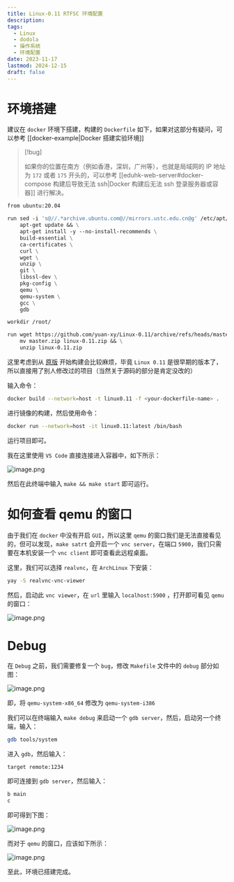 ```yaml
---
title: Linux-0.11 RTFSC 环境配置
description: 
tags:
  - Linux
  - dodola
  - 操作系统
  - 环境配置
date: 2023-11-17
lastmod: 2024-12-15
draft: false
---
```


# 环境搭建

建议在 `docker` 环境下搭建，构建的 `Dockerfile` 如下，如果对这部分有疑问，可以参考 [[docker-example|Docker 搭建实验环境]]

> [!bug]
>
> 如果你的位置在南方（例如香港，深圳，广州等），也就是局域网的 IP 地址为 `172` 或者 `175` 开头的，可以参考 [[eduhk-web-server#docker-compose 构建后导致无法 ssh|Docker 构建后无法 ssh 登录服务器或容器]] 进行解决。

```dockerfile
from ubuntu:20.04

run sed -i 's@//.*archive.ubuntu.com@//mirrors.ustc.edu.cn@g' /etc/apt/sources.list && \
    apt-get update && \
    apt-get install -y --no-install-recommends \
    build-essential \
    ca-certificates \
    curl \
    wget \
    unzip \
    git \
    libssl-dev \
    pkg-config \
    qemu \
    qemu-system \
    gcc \
    gdb

workdir /root/

run wget https://github.com/yuan-xy/Linux-0.11/archive/refs/heads/master.zip && \
    mv master.zip linux-0.11.zip && \
    unzip linux-0.11.zip
```

这里考虑到从 [原版](kernel.org) 开始构建会比较麻烦，毕竟 `Linux 0.11` 是很早期的版本了，所以直接用了别人修改过的项目（当然关于源码的部分是肯定没改的）

输入命令：

```bash
docker build --network=host -t linux0.11 -f <your-dockerfile-name> .
```

进行镜像的构建，然后使用命令：

```bash
docker run --network=host -it linux0.11:latest /bin/bash
```

运行项目即可。

我在这里使用 `VS Code` 直接连接进入容器中，如下所示：

![image.png](https://virgil-civil-1311056353.cos.ap-shanghai.myqcloud.com/img/202311172214293.png)

然后在此终端中输入 `make && make start` 即可运行。

# 如何查看 qemu 的窗口

由于我们在 `docker` 中没有开启 `GUI`，所以这里 `qemu` 的窗口我们是无法直接看见的，但可以发现，`make satrt` 会开启一个 `vnc server`，在端口 `5900`，我们只需要在本机安装一个 `vnc client` 即可查看此远程桌面。

这里，我们可以选择 `realvnc`，在 `ArchLinux` 下安装：

```bash
yay -S realvnc-vnc-viewer
```

然后，启动此 `vnc viewer`，在 `url` 里输入 `localhost:5900` ，打开即可看见 `qemu` 的窗口：

![image.png](https://virgil-civil-1311056353.cos.ap-shanghai.myqcloud.com/img/202311172219331.png)

# Debug

在 `Debug` 之前，我们需要修复一个 `bug`，修改 `Makefile` 文件中的 `debug` 部分如图：

![image.png](https://virgil-civil-1311056353.cos.ap-shanghai.myqcloud.com/img/202311172221726.png)

即，将 `qemu-system-x86_64` 修改为 `qemu-system-i386`

我们可以在终端输入 `make debug` 来启动一个 `gdb server`，然后，启动另一个终端，输入：

```bash
gdb tools/system
```

进入 `gdb`，然后输入：

```
target remote:1234
```

即可连接到 `gdb server`，然后输入：

```bash
b main
c
```

即可得到下图：

![image.png](https://virgil-civil-1311056353.cos.ap-shanghai.myqcloud.com/img/202311172223327.png)

而对于 `qemu` 的窗口，应该如下所示：

![image.png](https://virgil-civil-1311056353.cos.ap-shanghai.myqcloud.com/img/202311172223740.png)

至此，环境已搭建完成。
